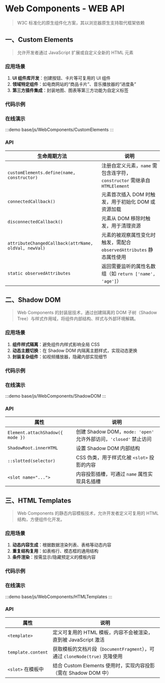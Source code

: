 # Web Components - WEB API

> W3C 标准化的原生组件化方案，其以浏览器原生支持取代框架依赖

## 一、Custom Elements

> 允许开发者通过 JavaScript 扩展或自定义全新的 HTML 元素

### 应用场景

1. **UI 组件库开发**：创建按钮、卡片等可复用的 UI 组件
2. **领域特定组件**：如电商网站的“商品卡片”、音乐播放器的“进度条”
3. **第三方插件集成**：封装地图、图表等第三方功能为自定义标签

### 代码示例

### 在线演示

:::demo
base/js/WebComponents/CustomElements
:::

### API

| 生命周期方法                                         | 说明                                                                      |
| ---------------------------------------------------- | ------------------------------------------------------------------------- |
| `customElements.define(name, constructor)`           | 注册自定义元素，`name` 需包含连字符，`constructor` 需继承自 `HTMLElement` |
| `connectedCallback()`                                | 元素首次插入 DOM 时触发，用于初始化 DOM 或资源加载                        |
| `disconnectedCallback()`                             | 元素从 DOM 移除时触发，用于清理资源                                       |
| `attributeChangedCallback(attrName, oldVal, newVal)` | 元素的被观察属性变化时触发，需配合 `observedAttributes` 静态属性使用      |
| `static observedAttributes`                          | 返回需要监听的属性名数组（如 `return ['name', 'age']`）                   |

## 二、Shadow DOM

> Web Components 的封装层技术，通过创建隔离的 DOM 子树（Shadow Tree）与样式作用域，将组件内部结构、样式与外部环境解耦。

### 应用场景

1. **组件样式隔离**：避免组件内样式影响全局 CSS
2. **动态主题切换**：在 Shadow DOM 内隔离主题样式，实现动态更换
3. **封装复杂组件**：如视频播放器，隐藏内部实现细节

### 代码示例

### 在线演示

:::demo
base/js/WebComponents/ShadowDOM
:::

### API

| 属性                             | 说明                                                              |
| -------------------------------- | ----------------------------------------------------------------- |
| `Element.attachShadow({ mode })` | 创建 Shadow DOM，`mode: 'open'` 允许外部访问，`'closed'` 禁止访问 |
| `ShadowRoot.innerHTML`           | 设置 Shadow DOM 内部结构                                          |
| `::slotted(selector)`            | CSS 伪类，用于样式化被 `<slot>` 投影的内容                        |
| `<slot name="...">`              | 内容投影插槽，可通过 `name` 属性实现具名插槽                      |

## 三、HTML Templates

> Web Components 的静态内容模板技术，允许开发者定义可复用的 HTML 结构，方便组件化开发。

### 应用场景

1. **动态内容生成**：根据数据渲染列表、表格等动态内容
2. **重复结构复用**：如表格行、模态框的通用结构
3. **条件渲染**：按需显示/隐藏预定义的模板内容

### 代码示例

### 在线演示

:::demo
base/js/WebComponents/HTMLTemplates
:::

### API

| 属性               | 说明                                                                        |
| ------------------ | --------------------------------------------------------------------------- |
| `<template>`       | 定义可复用的 HTML 模板，内容不会被渲染，直到被 JavaScript 激活              |
| `template.content` | 获取模板的文档片段（`DocumentFragment`），可通过 `cloneNode(true)` 克隆使用 |
| `<slot>` 在模板中  | 结合 Custom Elements 使用时，实现内容投影（需在 Shadow DOM 中）             |
